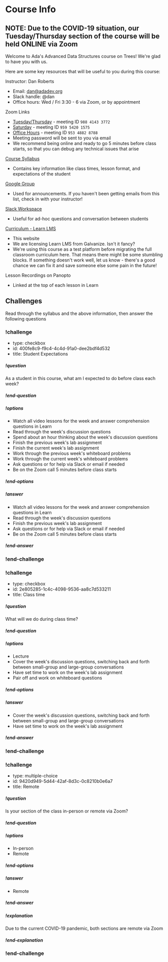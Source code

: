 # Course Info

## NOTE: Due to the COVID-19 situation, our Tuesday/Thursday section of the course will be held ONLINE via Zoom

Welcome to Ada's Advanced Data Structures course on Trees! We're glad to have you with us.

Here are some key resources that will be useful to you during this course:

Instructor: Dan Roberts
- Email: dan@adadev.org
- Slack handle: @dan
- Office hours: Wed / Fri 3:30 - 6 via Zoom, or by appointment

Zoom Links
- [Tuesday/Thursday](https://zoom.us/j/98841433772?pwd=QTZleW9WeCtTNXZ5VTU5cTQ4VjVSZz09) - meeting ID `988 4143 3772`
- [Saturday](https://zoom.us/j/95954201575?pwd=dWlwWGt3cWZqWU9lQjlrRzdhaVdWZz09) - meeting ID `959 5420 1575`
- [Office Hours](https://zoom.us/j/95348828788?pwd=RFMvOWUyb09RT21RSy9kTzQwRFpVUT09) - meeting ID `953 4882 8788`
- Meeting password will be sent to you via email
- We recommend being online and ready to go 5 minutes before class starts, so that you can debug any technical issues that arise

[Course Syllabus](https://docs.google.com/document/d/1vhm4Q3kyapa5Qyi7rfZQoXb0-XrR-8Rd2QSSGGKjlCM/edit?usp=sharing)
- Contains key information like class times, lesson format, and expectations of the student

[Google Group](https://groups.google.com/forum/#!forum/ada-lll-ads-trees-spring-2020)
- Used for announcements. If you haven't been getting emails from this list, check in with your instructor!

[Slack Workspace](https://ada-ads-spring-2020.slack.com)
- Useful for ad-hoc questions and conversation between students

[Curriculum - Learn LMS](https://learn-2.galvanize.com/cohorts/2000)
- This website
- We are licensing Learn LMS from Galvanize. Isn't it fancy?
- We're using this course as a test platform before migrating the full classroom curriculum here. That means there might be some stumbling blocks. If something doesn't work well, let us know - there's a good chance we can fix it and save someone else some pain in the future!

Lesson Recordings on Panopto
- Linked at the top of each lesson in Learn

## Challenges

Read through the syllabus and the above information, then answer the following questions

<!-- >>>>>>>>>>>>>>>>>>>>>> BEGIN CHALLENGE >>>>>>>>>>>>>>>>>>>>>> -->
<!-- Replace everything in square brackets [] and remove brackets  -->

### !challenge

* type: checkbox
* id: 400fe8c9-f9c4-4c4d-91a0-dee2bdf4d532
* title: Student Expectations
<!-- * points: [1] (optional, the number of points for scoring as a checkpoint) -->
<!-- * topics: [python, pandas] (optional the topics for analyzing points) -->

##### !question

As a student in this course, what am I expected to do before class each week?

##### !end-question

##### !options

* Watch all video lessons for the week and answer comprehension questions in Learn
* Read through the week's discussion questions
* Spend about an hour thinking about the week's discussion questions
* Finish the previous week's lab assignment
* Finish the current week's lab assignment
* Work through the previous week's whiteboard problems
* Work through the current week's whiteboard problems
* Ask questions or for help via Slack or email if needed
* Be on the Zoom call 5 minutes before class starts

##### !end-options

##### !answer

* Watch all video lessons for the week and answer comprehension questions in Learn
* Read through the week's discussion questions
* Finish the previous week's lab assignment
* Ask questions or for help via Slack or email if needed
* Be on the Zoom call 5 minutes before class starts

##### !end-answer

<!-- other optional sections -->
<!-- !hint - !end-hint (markdown, users can see after a failed attempt) -->
<!-- !rubric - !end-rubric (markdown, instructors can see while scoring a checkpoint) -->
<!-- !explanation - !end-explanation (markdown, students can see after answering correctly) -->

### !end-challenge

<!-- ======================= END CHALLENGE ======================= -->
<!-- >>>>>>>>>>>>>>>>>>>>>> BEGIN CHALLENGE >>>>>>>>>>>>>>>>>>>>>> -->
<!-- Replace everything in square brackets [] and remove brackets  -->

### !challenge

* type: checkbox
* id: 2e805285-1c4c-4098-9536-aa8c7d533211
* title: Class time
<!-- * points: [1] (optional, the number of points for scoring as a checkpoint) -->
<!-- * topics: [python, pandas] (optional the topics for analyzing points) -->

##### !question

What will we do during class time?

##### !end-question

##### !options

* Lecture
* Cover the week's discussion questions, switching back and forth between small-group and large-group conversations
* Have set time to work on the week's lab assignment
* Pair off and work on whiteboard questions

##### !end-options

##### !answer

* Cover the week's discussion questions, switching back and forth between small-group and large-group conversations
* Have set time to work on the week's lab assignment

##### !end-answer

<!-- other optional sections -->
<!-- !hint - !end-hint (markdown, users can see after a failed attempt) -->
<!-- !rubric - !end-rubric (markdown, instructors can see while scoring a checkpoint) -->
<!-- !explanation - !end-explanation (markdown, students can see after answering correctly) -->

### !end-challenge

<!-- ======================= END CHALLENGE ======================= -->
<!-- >>>>>>>>>>>>>>>>>>>>>> BEGIN CHALLENGE >>>>>>>>>>>>>>>>>>>>>> -->
<!-- Replace everything in square brackets [] and remove brackets  -->

### !challenge

* type: multiple-choice
* id: 9420d949-5d44-42af-8d3c-0c8210b0e6a7
* title: Remote
<!-- * points: [1] (optional, the number of points for scoring as a checkpoint) -->
<!-- * topics: [python, pandas] (optional the topics for analyzing points) -->

##### !question

Is your section of the class in-person or remote via Zoom?

##### !end-question

##### !options

* In-person
* Remote

##### !end-options

##### !answer

* Remote

##### !end-answer

##### !explanation

Due to the current COVID-19 pandemic, both sections are remote via Zoom

##### !end-explanation

<!-- other optional sections -->
<!-- !hint - !end-hint (markdown, users can see after a failed attempt) -->
<!-- !rubric - !end-rubric (markdown, instructors can see while scoring a checkpoint) -->
<!-- !explanation - !end-explanation (markdown, students can see after answering correctly) -->

### !end-challenge

<!-- ======================= END CHALLENGE ======================= -->
